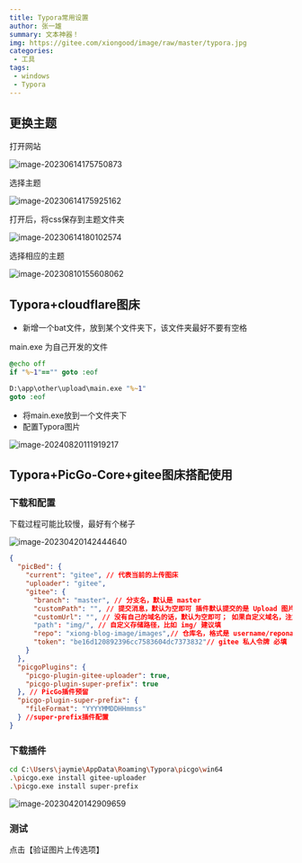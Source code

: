 ```yaml
---
title: Typora常用设置
author: 张一雄
summary: 文本神器！
img: https://gitee.com/xiongood/image/raw/master/typora.jpg
categories:
 - 工具
tags:
 - windows
 - Typora
---
```


## 更换主题

打开网站

![image-20230614175750873](https://gitee.com/xiongood/image/raw/master/20230614175752.png)

选择主题

![image-20230614175925162](https://gitee.com/xiongood/image/raw/master/20230614175926.png)

打开后，将css保存到主题文件夹

![image-20230614180102574](https://gitee.com/xiongood/image/raw/master/20230614180103.png)

选择相应的主题

![image-20230810155608062](https://gitee.com/xiongood/image/raw/master/20230810155609.png)

## Typora+cloudflare图床

- 新增一个bat文件，放到某个文件夹下，该文件夹最好不要有空格

main.exe 为自己开发的文件

```bat
@echo off  
if "%~1"=="" goto :eof  

D:\app\other\upload\main.exe "%~1"  
goto :eof
```

- 将main.exe放到一个文件夹下
- 配置Typora图片

![image-20240820111919217](https://gitee.com/xiongood/image/raw/master/image-20240820111919217.png)

## Typora+PicGo-Core+gitee图床搭配使用

### 下载和配置

下载过程可能比较慢，最好有个梯子

![image-20230420142444640](https://gitee.com/xiongood/image/raw/master/20230420142445.png)

```json
{
  "picBed": {
    "current": "gitee", // 代表当前的上传图床
    "uploader": "gitee",
    "gitee": {
      "branch": "master", // 分支名，默认是 master
      "customPath": "", // 提交消息，默认为空即可 插件默认提交的是 Upload 图片名 by picGo - 时间
      "customUrl": "", // 没有自己的域名的话，默认为空即可； 如果自定义域名，注意要加http://或者https://
      "path": "img/", // 自定义存储路径，比如 img/ 建议填
      "repo": "xiong-blog-image/images",// 仓库名，格式是 username/reponame <用户名>/<仓库名称> 必填
      "token": "be16d120892396cc7583604dc7373832"// gitee 私人令牌 必填
    }
  },
  "picgoPlugins": {
    "picgo-plugin-gitee-uploader": true,
    "picgo-plugin-super-prefix": true
  }, // PicGo插件预留
  "picgo-plugin-super-prefix": {
    "fileFormat": "YYYYMMDDHHmmss"
  } //super-prefix插件配置
}
```

### 下载插件

```sh
cd C:\Users\jaymie\AppData\Roaming\Typora\picgo\win64
.\picgo.exe install gitee-uploader
.\picgo.exe install super-prefix
```

![image-20230420142909659](https://gitee.com/xiongood/image/raw/master/20230420142910.png)

### 测试

点击【验证图片上传选项】

